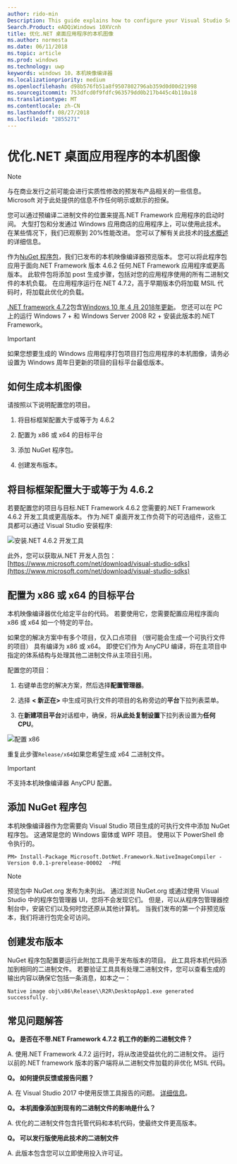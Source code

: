 ```yaml
---
author: rido-min
Description: This guide explains how to configure your Visual Studio Solution to optimize the application binaries with native images.
Search.Product: eADQiWindows 10XVcnh
title: 优化.NET 桌面应用程序的本机图像
ms.author: normesta
ms.date: 06/11/2018
ms.topic: article
ms.prod: windows
ms.technology: uwp
keywords: windows 10，本机映像编译器
ms.localizationpriority: medium
ms.openlocfilehash: d98b576fb51a8f9507802796ab359d0d00d21998
ms.sourcegitcommit: 753dfcd0f9fdfc963579dd0b217b445c4b110a18
ms.translationtype: MT
ms.contentlocale: zh-CN
ms.lasthandoff: 08/27/2018
ms.locfileid: "2855271"
---
```

# <a name="optimize-your-net-desktop-apps-with-native-images"></a>优化.NET 桌面应用程序的本机图像

> [!NOTE]
> 与在商业发行之前可能会进行实质性修改的预发布产品相关的一些信息。 Microsoft 对于此处提供的信息不作任何明示或默示的担保。

您可以通过预编译二进制文件的位置来提高.NET Framework 应用程序的启动时间。 大型打包和分发通过 Windows 应用商店的应用程序上，可以使用此技术。 在某些情况下，我们已观察到 20%性能改进。 您可以了解有关此技术的[技术概述](https://github.com/dotnet/coreclr/blob/master/Documentation/botr/readytorun-overview.md)的详细信息。

作为[NuGet 程序包](https://www.nuget.org/packages/Microsoft.DotNet.Framework.NativeImageCompiler)，我们已发布的本机映像编译器预览版本。 您可以将此程序包应用于面向.NET Framework 版本 4.6.2 任何.NET Framework 应用程序或更高版本。 此软件包将添加 post 生成步骤，包括对您的应用程序使用的所有二进制文件的本机负载。 在应用程序运行在.NET 4.7.2，高于早期版本仍将加载 MSIL 代码时，将加载此优化的负载。

[.NET framework 4.7.2](https://blogs.msdn.microsoft.com/dotnet/2018/04/30/announcing-the-net-framework-4-7-2/)包含[Windows 10 年 4 月 2018年更新](https://blogs.windows.com/windowsexperience/2018/04/30/how-to-get-the-windows-10-april-2018-update/)。 您还可以在 PC 上的运行 Windows 7 + 和 Windows Server 2008 R2 + 安装此版本的.NET Framework。

> [!IMPORTANT]
> 如果您想要生成的 Windows 应用程序打包项目打包应用程序的本机图像，请务必设置为 Windows 周年日更新的项目的目标平台最低版本。

## <a name="how-to-produce-native-images"></a>如何生成本机图像

请按照以下说明配置您的项目。

1. 将目标框架配置大于或等于为 4.6.2

2. 配置为 x86 或 x64 的目标平台 

3. 添加 NuGet 程序包。

4. 创建发布版本。

## <a name="configure-the-target-framework-as-462-or-above"></a>将目标框架配置大于或等于为 4.6.2

若要配置您的项目与目标.NET Framework 4.6.2 您需要的.NET Framework 4.6.2 开发工具或更高版本。 作为.NET 桌面开发工作负荷下的可选组件，这些工具都可以通过 Visual Studio 安装程序:

![安装.NET 4.6.2 开发工具](images/desktop-to-uwp/install-4.6.2-devpack.png)

此外，您可以获取从.NET 开发人员包：[https://www.microsoft.com/net/download/visual-studio-sdks](https://www.microsoft.com/net/download/visual-studio-sdks)

## <a name="configure-the-target-platform-as-x86-or-x64"></a>配置为 x86 或 x64 的目标平台

本机映像编译器优化给定平台的代码。 若要使用它，您需要配置应用程序面向 x86 或 x64 如一个特定的平台。

如果您的解决方案中有多个项目，仅入口点项目 （很可能会生成一个可执行文件的项目） 具有编译为 x86 或 x64。 即使它们作为 AnyCPU 编译，将在主项目中指定的体系结构与处理其他二进制文件从主项目引用。

配置您的项目：

1. 右键单击您的解决方案，然后选择**配置管理器**。

2. 选择 **< 新正在>** 中生成可执行文件的项目的名称旁边的**平台**下拉列表菜单。

3. 在**新建项目平台**对话框中，确保，将**从此处复制设置**下拉列表设置为**任何 CPU**。

![配置 x86](images/desktop-to-uwp/configure-x86.png)

重复此步骤`Release/x64`如果您希望生成 x64 二进制文件。

>[!IMPORTANT]
> 不支持本机映像编译器 AnyCPU 配置。

## <a name="add-the-nuget-packages"></a>添加 NuGet 程序包

本机映像编译器作为您需要向 Visual Studio 项目生成的可执行文件中添加 NuGet 程序包。 这通常是您的 Windows 窗体或 WPF 项目。 使用以下 PowerShell 命令执行的。

```PS
PM> Install-Package Microsoft.DotNet.Framework.NativeImageCompiler -Version 0.0.1-prerelease-00002  -PRE
```

> [!NOTE]
> 预览包中 NuGet.org 发布为未列出。 通过浏览 NuGet.org 或通过使用 Visual Studio 中的程序包管理器 UI，您将不会发现它们。 但是，可以从程序包管理器控制台中，安装它们以及何时您还原从其他计算机。 当我们发布的第一个非预览版本，我们将进行包完全可访问。

## <a name="create-a-release-build"></a>创建发布版本

NuGet 程序包配置要运行此附加工具用于发布版本的项目。 此工具将本机代码添加到相同的二进制文件。
若要验证工具具有处理二进制文件，您可以查看生成的输出内容以确保它包括一条消息，如本之一：

```
Native image obj\x86\Release\\R2R\DesktopApp1.exe generated successfully.
```

## <a name="faq"></a>常见问题解答

**Q。 是否在不带.NET Framework 4.7.2 机工作的新的二进制文件？**

A. 使用.NET Framework 4.7.2 运行时，将从改进受益优化的二进制文件。 运行以前的.NET framework 版本的客户端将从二进制文件加载的非优化 MSIL 代码。

**Q。 如何提供反馈或报告问题？**

A. 在 Visual Studio 2017 中使用反馈工具报告的问题。 [详细信息](https://docs.microsoft.com/visualstudio/ide/how-to-report-a-problem-with-visual-studio-2017)。

**Q。 本机图像添加到现有的二进制文件的影响是什么？**

A. 优化的二进制文件包含托管代码和本机代码，使最终文件更高版本。

**Q。 可以发行版使用此技术的二进制文件**

A. 此版本包含您可以立即使用投入许可证。
